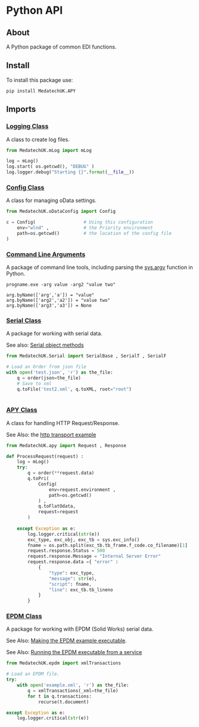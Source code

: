 # Python API

## About

A Python package of common EDI functions.

## Install

To install this package use:
```
pip install MedatechUK.APY
```

## Imports

### [Logging Class](https://github.com/MedatechUK/Medatech.APY/blob/main/docs/log.md "Logging Class")

A class to create log files.

```python
from MedatechUK.mLog import mLog

log = mLog()
log.start( os.getcwd(), "DEBUG" )
log.logger.debug("Starting {}".format(__file__)) 

```

### [Config Class](https://github.com/MedatechUK/Medatech.APY/blob/main/docs/oDataConfig.md "Config Class")

A class for managing oData settings.

```python
from MedatechUK.oDataConfig import Config

c = Config(	                 # Using this configuration
    env="wlnd" ,    	     # the Priority environment
    path=os.getcwd()    	 # the location of the config file
)

```

### [Command Line Arguments](https://github.com/MedatechUK/Medatech.APY/blob/main/docs/cl.md "Command Line Arguments")

A package of command line tools, including parsing the [sys.argv](https://docs.python.org/3/library/sys.html "sys.argv") function in Python.

```
progname.exe -arg value -arg2 "value two"
```

```
arg.byName(['arg','a']) = "value"
arg.byName(['arg2','a2']) = "value two"
arg.byName(['arg3','a3']) = None
```

### [Serial Class](https://github.com/MedatechUK/Medatech.APY/blob/main/docs/serial.md "Serial Class")

A package for working with serial data.

See also: [Serial object methods](https://github.com/MedatechUK/Medatech.APY/blob/main/docs/serialmethod.md "Serial object methods")

```python
from MedatechUK.Serial import SerialBase , SerialT , SerialF

# Load an Order from json file
with open('test.json', 'r') as the_file:        
    q = order(json=the_file)
    # Save to xml
    q.toFile('test2.xml', q.toXML, root="root")
	
```

### [APY Class](https://github.com/MedatechUK/Medatech.APY/blob/main/docs/apy.md "APY Class")

A class for handling HTTP Request/Response.

See Also: the [http transport example](https://github.com/MedatechUK/Medatech.APY/blob/main/transport/web "http Transport")

```python
from MedatechUK.apy import Request , Response

def ProcessRequest(request) :
    log = mLog()
    try:
        q = order(**request.data)            
        q.toPri(
            Config(
                env=request.environment , 
                path=os.getcwd()
            ) , 
            q.toFlatOdata, 
            request=request 
        )        
    
    except Exception as e:
        log.logger.critical(str(e))
        exc_type, exc_obj, exc_tb = sys.exc_info()
        fname = os.path.split(exc_tb.tb_frame.f_code.co_filename)[1]        
        request.response.Status = 500
        request.response.Message = "Internal Server Error"
        request.response.data ={ "error" :
            {
                "type": exc_type,
                "message": str(e),
                "script": fname,
                "line": exc_tb.tb_lineno
            }
        } 
```


### [EPDM Class](https://github.com/MedatechUK/Medatech.APY/blob/main/docs/epdm.md "EPDM Class")

A package for working with EPDM (Solid Works) serial data.

See Also: [Making the EPDM example executable](https://github.com/MedatechUK/Medatech.APY/blob/main/transport/cl "Command Line Transport").

See Also: [Running the EPDM executable from a service](https://github.com/MedatechUK/Medatech.APY/blob/main/transport/service "Service Transport")

```python
from MedatechUK.epdm import xmlTransactions

# Load an EPDM file.
try:
    with open('example.xml', 'r') as the_file:        
        q = xmlTransactions(_xml=the_file)
        for t in q.transactions:
            recurse(t.document)

except Exception as e:
    log.logger.critical(str(e))
	
```